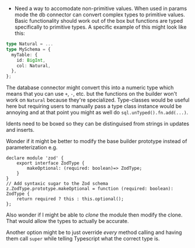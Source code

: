 - Need a way to accomodate non-primitive values. When used in params mode the db connector can convert complex types to primitive values. Basic functionality should work out of the box but functions are typed specifically to primitive types. A specific example of this might look like this:

```typescript
type Natural = ...
type MySchema = {
  myTable: {
    id: BigInt,
    col: Natural,
  },
};
```

The database connector might convert this into a numeric type which means that you can use `+`, `-`, etc. but the functions on the builder won't work on `Natural` because they're specialized. Type-classes would be useful here but requiring users to manually pass a type class instance would be annoying and at that point you might as well do `sql.unTyped().fn.add(...)`.

Idents need to be boxed so they can be distinguised from strings in updates and inserts.

Wonder if it might be better to modify the base builder prototype instead of parameterization e.g.

```
declare module 'zod' {
    export interface ZodType {
        makeOptional: (required: boolean)=> ZodType;
    }
}
// Add syntaxic sugar to the Zod schema
z.ZodType.prototype.makeOptional = function (required: boolean): ZodType {
    return required ? this : this.optional();
};
```

Also wonder if I might be able to _clone_ the module then modify the clone. That would allow the types to actually be accurate.

Another option might be to just override _every_ method calling and having them call `super` while telling Typescript what the correct type is.